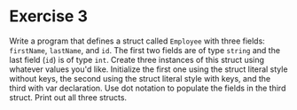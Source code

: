 # Exercise 3

Write a program that defines a struct called `Employee` with three fields:
`firstName`, `lastName`, and `id`. The first two fields are of type `string` and
the last field (`id`) is of type `int`. Create three instances of this struct
using whatever values you'd like. Initialize the first one using the struct
literal style without keys, the second using the struct literal style with keys,
and the third with var declaration. Use dot notation to populate the fields in
the third struct. Print out all three structs.
